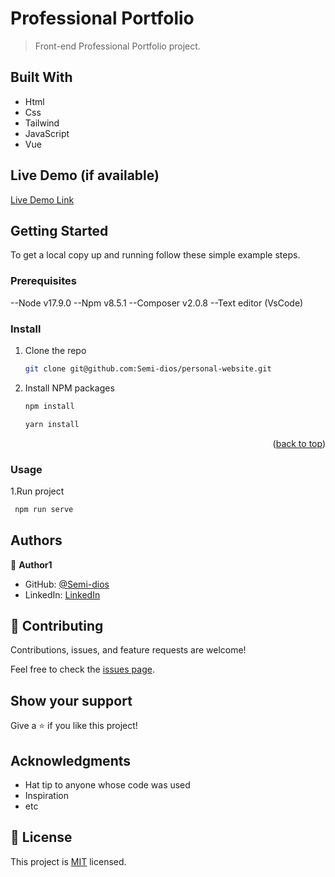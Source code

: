 <a name="readme-top"></a>

# Professional Portfolio

> Front-end Professional Portfolio project.


## Built With


- Html
- Css
- Tailwind
- JavaScript
- Vue


## Live Demo (if available)

[Live Demo Link](#)


## Getting Started


To get a local copy up and running follow these simple example steps.

### Prerequisites

--Node v17.9.0
--Npm  v8.5.1
--Composer v2.0.8
--Text editor (VsCode)


### Install

1. Clone the repo
   ```sh
   git clone git@github.com:Semi-dios/personal-website.git
   ```
2. Install NPM packages
   ```sh
   npm install
   ```
   ```sh
   yarn install
   ```


<p align="right">(<a href="#readme-top">back to top</a>)</p>

### Usage

1.Run project
  ```sh
   npm run serve 
   ```


## Authors

👤 **Author1**

- GitHub: [@Semi-dios](https://github.com/Semi-dios)
- LinkedIn: [LinkedIn](https://www.linkedin.com/in/analyst-sergio-penagos/)


## 🤝 Contributing

Contributions, issues, and feature requests are welcome!

Feel free to check the [issues page](https://github.com/Semi-dios/personal-website/issues).

## Show your support

Give a ⭐️ if you like this project!

## Acknowledgments

- Hat tip to anyone whose code was used
- Inspiration
- etc

## 📝 License

This project is [MIT](./LICENSE) licensed.

